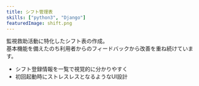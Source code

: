 ```yaml
---
title: シフト管理表
skills: ["python3", "Django"]
featuredImage: shift.png
---
```


監視救助活動に特化したシフト表の作成。  
基本機能を備えたのち利用者からのフィードバックから改善を重ね続けています。  
  
- シフト登録情報を一覧で視覚的に分かりやすく
- 初回起動時にストレスレスとなるようなUI設計